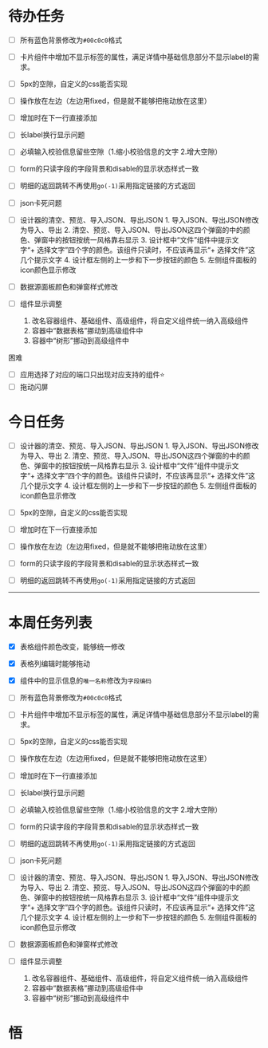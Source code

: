 # 待办任务
- [ ] 所有蓝色背景修改为`#00c0c0`格式
- [ ] 卡片组件中增加不显示标签的属性，满足详情中基础信息部分不显示label的需求。
- [ ] 5px的空隙，自定义的css能否实现
- [ ] 操作放在左边（左边用fixed，但是就不能够把拖动放在这里）
- [ ] 增加时在下一行直接添加
- [ ] 长label换行显示问题
- [ ] 必填输入校验信息留些空隙（1.缩小校验信息的文字 2.增大空隙）
- [ ] form的只读字段的字段背景和disable的显示状态样式一致
- [ ] 明细的返回跳转不再使用`go(-1)`采用指定链接的方式返回
- [ ] json卡死问题

- [ ] 设计器的清空、预览、导入JSON、导出JSON
      1. 导入JSON、导出JSON修改为导入、导出
      2. 清空、预览、导入JSON、导出JSON这四个弹窗的中的颜色、弹窗中的按钮按统一风格靠右显示
      3. 设计框中“文件”组件中提示文字“+ 选择文字”四个字的颜色。该组件只读时，不应该再显示“+ 选择文件”这几个提示文字
      4. 设计框左侧的上一步和下一步按钮的颜色
      5. 左侧组件面板的icon颜色显示修改

- [ ] 数据源面板颜色和弹窗样式修改

- [ ] 组件显示调整
    1. 改名容器组件、基础组件、高级组件，将自定义组件统一纳入高级组件
    2. 容器中“数据表格”挪动到高级组件中
    3. 容器中“树形”挪动到高级组件中

困难
- [ ] 应用选择了对应的端口只出现对应支持的组件⭐
- [ ] 拖动闪屏

# 今日任务
- [ ] 设计器的清空、预览、导入JSON、导出JSON
      1. 导入JSON、导出JSON修改为导入、导出
      2. 清空、预览、导入JSON、导出JSON这四个弹窗的中的颜色、弹窗中的按钮按统一风格靠右显示
      3. 设计框中“文件”组件中提示文字“+ 选择文字”四个字的颜色。该组件只读时，不应该再显示“+ 选择文件”这几个提示文字
      4. 设计框左侧的上一步和下一步按钮的颜色
      5. 左侧组件面板的icon颜色显示修改

- [ ] 5px的空隙，自定义的css能否实现
- [ ] 增加时在下一行直接添加
- [ ] 操作放在左边（左边用fixed，但是就不能够把拖动放在这里）
- [ ] form的只读字段的字段背景和disable的显示状态样式一致
- [ ] 明细的返回跳转不再使用`go(-1)`采用指定链接的方式返回


------
# 本周任务列表
- [x] 表格组件颜色改变，能够统一修改
- [x] 表格列编辑时能够拖动
- [x] 组件中的显示信息的`唯一名称`修改为`字段编码`

- [ ] 所有蓝色背景修改为`#00c0c0`格式
- [ ] 卡片组件中增加不显示标签的属性，满足详情中基础信息部分不显示label的需求。
- [ ] 5px的空隙，自定义的css能否实现
- [ ] 操作放在左边（左边用fixed，但是就不能够把拖动放在这里）
- [ ] 增加时在下一行直接添加
- [ ] 长label换行显示问题
- [ ] 必填输入校验信息留些空隙（1.缩小校验信息的文字 2.增大空隙）
- [ ] form的只读字段的字段背景和disable的显示状态样式一致
- [ ] 明细的返回跳转不再使用`go(-1)`采用指定链接的方式返回
- [ ] json卡死问题

- [ ] 设计器的清空、预览、导入JSON、导出JSON
      1. 导入JSON、导出JSON修改为导入、导出
      2. 清空、预览、导入JSON、导出JSON这四个弹窗的中的颜色、弹窗中的按钮按统一风格靠右显示
      3. 设计框中“文件”组件中提示文字“+ 选择文字”四个字的颜色。该组件只读时，不应该再显示“+ 选择文件”这几个提示文字
      4. 设计框左侧的上一步和下一步按钮的颜色
      5. 左侧组件面板的icon颜色显示修改

- [ ] 数据源面板颜色和弹窗样式修改

- [ ] 组件显示调整
    1. 改名容器组件、基础组件、高级组件，将自定义组件统一纳入高级组件
    2. 容器中“数据表格”挪动到高级组件中
    3. 容器中“树形”挪动到高级组件中


# 悟
